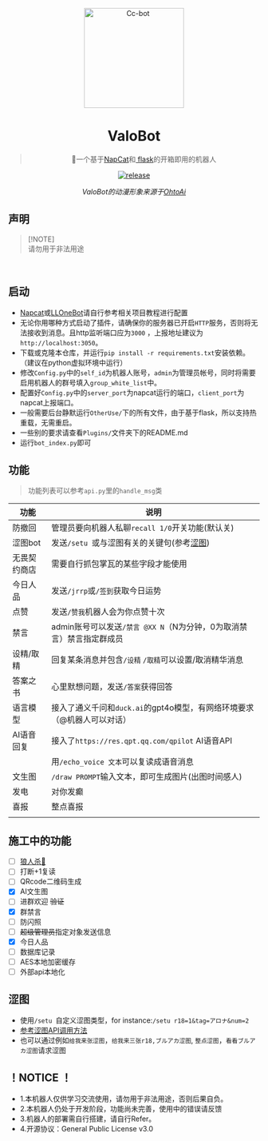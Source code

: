 <p align="center">
  <a href="https://www.pixiv.net/artworks/93066887">
    <img src="https://raw.githubusercontent.com/BlingCc233/go-cqhttp-ccbot/main/OtoAi.png" width="200" height="200" alt="Cc-bot">
  </a>
</p>

<div align="center">

# ValoBot

> 🤖一个基于<a href="https://github.com/NapNeko/NapCatQQ">NapCat</a>和<a href="https://github.com/pallets/flask">
> flask</a>的开箱即用的机器人

<p align="center">

  <a href="https://github.com/BlingCc233/ValoBot/releases">
    <img src="https://img.shields.io/github/v/release/BlingCc233/ValoBot?color=pink&include_prereleases&style=for-the-badge" alt="release">
  </a>

</p>

_ValoBot的动漫形象来源于[OhtoAi](https://wonder-egg-priority.com/character/ai/)_

</div>

## 声明

> [!NOTE]\
> 请勿用于非法用途


  <br/>

## 启动

- [Napcat](https://github.com/NapNeko/NapCatQQ)或[LLOneBot](https://github.com/LLOneBot/LLOneBot)请自行参考相关项目教程进行配置
- 无论你用哪种方式启动了插件，请确保你的服务器已开启`HTTP`服务，否则将无法接收到消息。且http监听端口应为`3000`
  ，上报地址建议为`http://localhost:3050`。
- 下载或克隆本仓库，并运行`pip install -r requirements.txt`安装依赖。（建议在python虚拟环境中运行）
- 修改`Config.py`中的`self_id`为机器人账号，`admin`为管理员帐号，同时将需要启用机器人的群号填入`group_white_list`中。
- 配置好`Config.py`中的`server_port`为napcat运行的端口，`client_port`为napcat上报端口。
- 一般需要后台静默运行`OtherUse/`下的所有文件，由于基于flask，所以支持热重载，无需重启。
- 一些别的要求请查看`Plugins/`文件夹下的README.md
- 运行`bot_index.py`即可

## 功能

> 功能列表可以参考`api.py`里的`handle_msg`类

| 功能     | 说明                                          |
|--------|---------------------------------------------|
| 防撤回    | 管理员要向机器人私聊`recall 1/0`开关功能(默认关)             |
| 涩图bot  | 发送`/setu `或与涩图有关的关键句(参考[涩图](#涩图))           |
| 无畏契约商店 | 需要自行抓包掌瓦的某些字段才能使用                           |
| 今日人品   | 发送`/jrrp`或`/签到`获取今日运势                       |
| 点赞     | 发送`/赞我`机器人会为你点赞十次                           |
| 禁言     | admin账号可以发送`/禁言 @XX N`（N为分钟，0为取消禁言）禁言指定群成员  |
| 设精/取精  | 回复某条消息并包含`/设精` `/取精`可以设置/取消精华消息             |
| 答案之书   | 心里默想问题，发送`/答案`获得回答                          |
| 语言模型   | 接入了通义千问和`duck.ai`的gpt4o模型，有网络环境要求（@机器人可以对话） |
| AI语音回复 | 接入了`https://res.qpt.qq.com/qpilot` AI语音API  |
|        | 用`/echo_voice 文本`可以复读成语音消息                  |
| 文生图    | `/draw PROMPT`输入文本，即可生成图片(出图时间感人)           |
| 发电     | 对你发癫                                        |
| 喜报     | 整点喜报                                        |
|        |                                             |

## 施工中的功能

- [ ] [狼人杀🐺](https://github.com/HUZHU-TEAM/Wolf-game "狼人杀")
- [ ] 打断+1复读
- [ ] QRcode二维码生成
- [X] AI文生图
- [ ] 进群欢迎 ~~验证~~
- [X] 群禁言
- [ ] 防闪照
- [ ] ~~超级管理员~~指定对象发送信息
- [X] 今日人品
- [ ] 数据库记录
- [ ] AES本地加密缓存
- [ ] 外部api本地化

## 涩图

- 使用`/setu `自定义涩图类型，for instance:`/setu r18=1&tag=アロナ&num=2`
- <a href="https://api.lolicon.app/#/">参考涩图API调用方法</a>
- 也可以通过例如`给我来张涩图`，`给我来三张r18,ブルアカ涩图`, `整点涩图`，`看看ブルアカ涩图`请求涩图

## ！NOTICE ！

- 1.本机器人仅供学习交流使用，请勿用于非法用途，否则后果自负。
- 2.本机器人仍处于开发阶段，功能尚未完善，使用中的错误请反馈
- 3.机器人的部署需自行搭建，请自行Refer。
- 4.开源协议：General Public License v3.0
